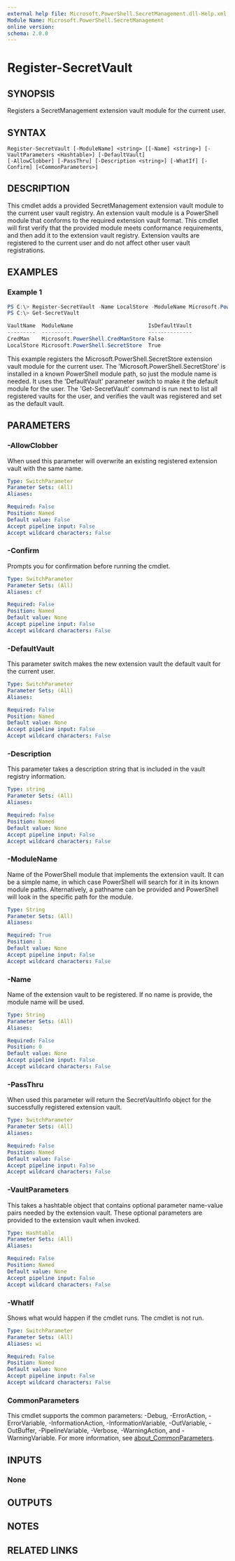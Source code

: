 ```yaml
---
external help file: Microsoft.PowerShell.SecretManagement.dll-Help.xml
Module Name: Microsoft.PowerShell.SecretManagement
online version:
schema: 2.0.0
---
```


# Register-SecretVault

## SYNOPSIS
Registers a SecretManagement extension vault module for the current user.

## SYNTAX

```
Register-SecretVault [-ModuleName] <string> [[-Name] <string>] [-VaultParameters <Hashtable>] [-DefaultVault]
[-AllowClobber] [-PassThru] [-Description <string>] [-WhatIf] [-Confirm] [<CommonParameters>]
```

## DESCRIPTION
This cmdlet adds a provided SecretManagement extension vault module to the current user vault registry.
An extension vault module is a PowerShell module that conforms to the required extension vault format.
This cmdlet will first verify that the provided module meets conformance requirements, and then add it to the extension vault registry.
Extension vaults are registered to the current user and do not affect other user vault registrations.

## EXAMPLES

### Example 1
```powershell
PS C:\> Register-SecretVault -Name LocalStore -ModuleName Microsoft.PowerShell.SecretStore  -DefaultVault
PS C:\> Get-SecretVault

VaultName  ModuleName                        IsDefaultVault
---------  ----------                        --------------
CredMan    Microsoft.PowerShell.CredManStore False
LocalStore Microsoft.PowerShell.SecretStore  True
```

This example registers the Microsoft.PowerShell.SecretStore extension vault module for the current user.
The 'Microsoft.PowerShell.SecretStore' is installed in a known PowerShell module path, so just the module name is needed.
It uses the 'DefaultVault' parameter switch to make it the default module for the user.
The 'Get-SecretVault' command is run next to list all registered vaults for the user, and verifies the vault was registered and set as the default vault.

## PARAMETERS

### -AllowClobber
When used this parameter will overwrite an existing registered extension vault with the same name.

```yaml
Type: SwitchParameter
Parameter Sets: (All)
Aliases:

Required: False
Position: Named
Default value: False
Accept pipeline input: False
Accept wildcard characters: False
```

### -Confirm
Prompts you for confirmation before running the cmdlet.

```yaml
Type: SwitchParameter
Parameter Sets: (All)
Aliases: cf

Required: False
Position: Named
Default value: None
Accept pipeline input: False
Accept wildcard characters: False
```

### -DefaultVault
This parameter switch makes the new extension vault the default vault for the current user.

```yaml
Type: SwitchParameter
Parameter Sets: (All)
Aliases:

Required: False
Position: Named
Default value: None
Accept pipeline input: False
Accept wildcard characters: False
```

### -Description
This parameter takes a description string that is included in the vault registry information.

```yaml
Type: string
Parameter Sets: (All)
Aliases:

Required: False
Position: Named
Default value: None
Accept pipeline input: False
Accept wildcard characters: False
```

### -ModuleName
Name of the PowerShell module that implements the extension vault.
It can be a simple name, in which case PowerShell will search for it in its known module paths.
Alternatively, a pathname can be provided and PowerShell will look in the specific path for the module.

```yaml
Type: String
Parameter Sets: (All)
Aliases:

Required: True
Position: 1
Default value: None
Accept pipeline input: False
Accept wildcard characters: False
```

### -Name
Name of the extension vault to be registered.
If no name is provide, the module name will be used.

```yaml
Type: String
Parameter Sets: (All)
Aliases:

Required: False
Position: 0
Default value: None
Accept pipeline input: False
Accept wildcard characters: False
```

### -PassThru
When used this parameter will return the SecretVaultInfo object for the successfully registered extension vault.

```yaml
Type: SwitchParameter
Parameter Sets: (All)
Aliases:

Required: False
Position: Named
Default value: False
Accept pipeline input: False
Accept wildcard characters: False
```

### -VaultParameters
This takes a hashtable object that contains optional parameter name-value pairs needed by the extension vault.
These optional parameters are provided to the extension vault when invoked.

```yaml
Type: Hashtable
Parameter Sets: (All)
Aliases:

Required: False
Position: Named
Default value: None
Accept pipeline input: False
Accept wildcard characters: False
```

### -WhatIf
Shows what would happen if the cmdlet runs.
The cmdlet is not run.

```yaml
Type: SwitchParameter
Parameter Sets: (All)
Aliases: wi

Required: False
Position: Named
Default value: None
Accept pipeline input: False
Accept wildcard characters: False
```

### CommonParameters
This cmdlet supports the common parameters: -Debug, -ErrorAction, -ErrorVariable, -InformationAction, -InformationVariable, -OutVariable, -OutBuffer, -PipelineVariable, -Verbose, -WarningAction, and -WarningVariable. For more information, see [about_CommonParameters](http://go.microsoft.com/fwlink/?LinkID=113216).

## INPUTS

### None

## OUTPUTS

## NOTES

## RELATED LINKS
